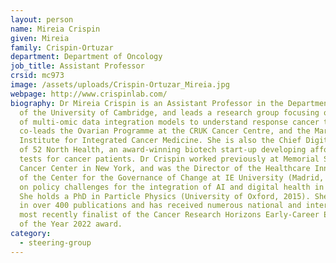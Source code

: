 ```yaml
---
layout: person
name: Mireia Crispin
given: Mireia
family: Crispin-Ortuzar
department: Department of Oncology
job_title: Assistant Professor
crsid: mc973
image: /assets/uploads/Crispin-Ortuzar_Mireia.jpg
webpage: http://www.crispinlab.com/
biography: Dr Mireia Crispin is an Assistant Professor in the Department of Oncology
  of the University of Cambridge, and leads a research group focusing on the development
  of multi-omic data integration models to understand response cancer therapies. She
  co-leads the Ovarian Programme at the CRUK Cancer Centre, and the Mark Foundation
  Institute for Integrated Cancer Medicine. She is also the Chief Digital Officer
  of 52 North Health, an award-winning biotech start-up developing affordable at-home
  tests for cancer patients. Dr Crispin worked previously at Memorial Sloan Kettering
  Cancer Center in New York, and was the Director of the Healthcare Innovation programme
  of the Center for the Governance of Change at IE University (Madrid, Spain), focusing
  on policy challenges for the integration of AI and digital health in European healthcare.
  She holds a PhD in Particle Physics (University of Oxford, 2015). She is an author
  in over 400 publications and has received numerous national and international awards,
  most recently finalist of the Cancer Research Horizons Early-Career Entrepreneur
  of the Year 2022 award.
category:
  - steering-group
---
```

